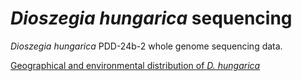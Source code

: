 # _Dioszegia hungarica_ sequencing
 _Dioszegia hungarica_ PDD-24b-2 whole genome sequencing data.

[Geographical and environmental distribution of _D. hungarica_](https://jarriged.github.io/Dioszegia_hungarica_sequencing/Dioszegia_spacial_analyses_notebook.html)


